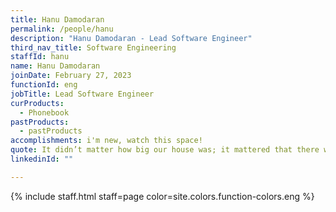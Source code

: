 ```yaml
---
title: Hanu Damodaran
permalink: /people/hanu
description: "Hanu Damodaran - Lead Software Engineer"
third_nav_title: Software Engineering
staffId: hanu
name: Hanu Damodaran
joinDate: February 27, 2023
functionId: eng
jobTitle: Lead Software Engineer
curProducts:
  - Phonebook
pastProducts:
  - pastProducts
accomplishments: i'm new, watch this space!
quote: It didn’t matter how big our house was; it mattered that there was love in it.
linkedinId: ""

---
```


{% include staff.html staff=page color=site.colors.function-colors.eng %}
